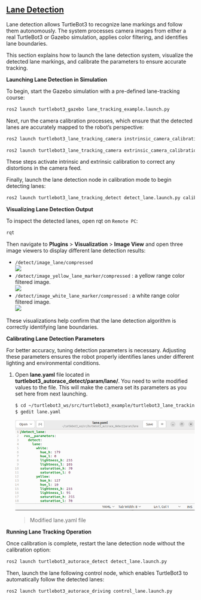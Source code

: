 ## [Lane Detection](#lane-detection)

Lane detection allows TurtleBot3 to recognize lane markings and follow them autonomously. The system processes camera images from either a real TurtleBot3 or Gazebo simulation, applies color filtering, and identifies lane boundaries.

This section explains how to launch the lane detection system, visualize the detected lane markings, and calibrate the parameters to ensure accurate tracking.

**Launching Lane Detection in Simulation**

To begin, start the Gazebo simulation with a pre-defined lane-tracking course:
``` bash
ros2 launch turtlebot3_gazebo lane_tracking_example.launch.py
```  
Next, run the camera calibration processes, which ensure that the detected lanes are accurately mapped to the robot’s perspective:
``` bash
ros2 launch turtlebot3_lane_tracking_camera instrinsic_camera_calibration.launch.py
```  
``` bash
ros2 launch turtlebot3_lane_tracking_camera extrinsic_camera_calibration.launch.py
```  
These steps activate intrinsic and extrinsic calibration to correct any distortions in the camera feed.

Finally, launch the lane detection node in calibration mode to begin detecting lanes:
``` bash
ros2 launch turtlebot3_lane_tracking_detect detect_lane.launch.py calibration_mode:=True
```  

**Visualizing Lane Detection Output**

To inspect the detected lanes, open rqt on `Remote PC`:
``` bash
rqt
```  
Then navigate to **Plugins** > **Visualization** > **Image View** and open three image viewers to display different lane detection results:
  - `/detect/image_lane/compressed`  
  ![](/assets/images/platform/turtlebot3/autonomous_driving/noetic_detect_image_lane.png)
  - `/detect/image_yellow_lane_marker/compressed` : a yellow range color filtered image.  
  ![](/assets/images/platform/turtlebot3/autonomous_driving/noetic_detect_yellow_lane.png)
  - `/detect/image_white_lane_marker/compressed` : a white range color filtered image.  
  ![](/assets/images/platform/turtlebot3/autonomous_driving/noetic_detect_white_lane.png)

These visualizations help confirm that the lane detection algorithm is correctly identifying lane boundaries.

**Calibrating Lane Detection Parameters**

For better accuracy, tuning detection parameters is necessary. Adjusting these parameters ensures the robot properly identifies lanes under different lighting and environmental conditions.

1. Open **lane.yaml** file located in **turtlebot3_autorace_detect/param/lane/**. You need to write modified values to the file. This will make the camera set its parameters as you set here from next launching. 
    ``` bash
    $ cd ~/turtlebot3_ws/src/turtlebot3_example/turtlebot3_lane_tracking_detect/param/lane
    $ gedit lane.yaml
    ```  
    ![](/assets/images/platform/turtlebot3/autonomous_driving/humble_lane_yaml.png)
    > Modified lane.yaml file

**Running Lane Tracking Operation**

Once calibration is complete, restart the lane detection node without the calibration option:
```bash
ros2 launch turtlebot3_autorace_detect detect_lane.launch.py
```

Then, launch the lane following control node, which enables TurtleBot3 to automatically follow the detected lanes:
```bash
ros2 launch turtlebot3_autorace_driving control_lane.launch.py
```